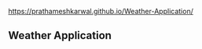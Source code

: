 https://prathameshkarwal.github.io/Weather-Application/
<h2>Weather Application</h2>
<a href="https://prathameshkarwal.github.io/Weather-Application/" type=_blank>
